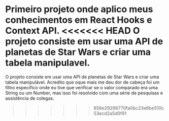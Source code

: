 Primeiro projeto onde aplico meus conhecimentos em React Hooks e Context API.
<<<<<<< HEAD
O projeto consiste em usar uma API de planetas de Star Wars e criar uma tabela manipulavel.
=======
O projeto consiste em usar uma API de planetas de Star Wars e criar uma tabela manipulável.
Acredito que oque mais me deu dor de cabeça foi um filtro especifico onde eu tive que verificar se o valor comparado era uma String ou um Number, mas isso foi resolvido com uma série de pesquisas e assistência de colegas.
>>>>>>> 658e29266770fa0bc23e6be510c53ecd2a5d0f91
